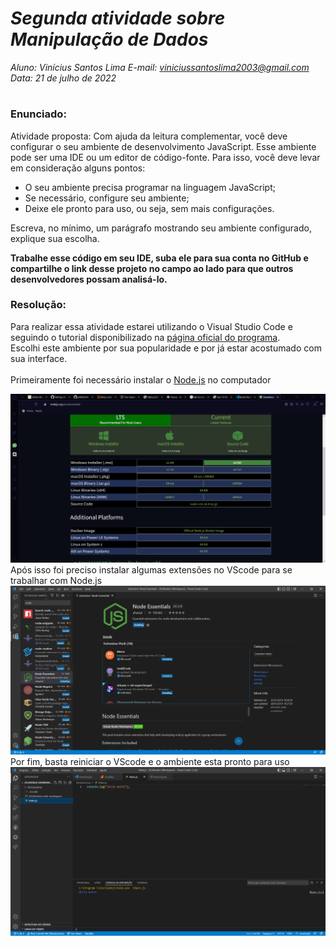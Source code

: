 # ***Segunda atividade sobre Manipulação de Dados***
_Aluno: Vinícius Santos Lima  E-mail: viniciussantoslima2003@gmail.com<br>Data: 21 de julho de 2022_
#  

### Enunciado: 

Atividade proposta: Com ajuda da leitura complementar, você deve configurar o seu ambiente de desenvolvimento JavaScript. Esse ambiente pode ser uma IDE ou um editor de código-fonte. Para isso, você deve levar em consideração alguns pontos:<br>

- O seu ambiente precisa programar na linguagem JavaScript;
- Se necessário, configure seu ambiente;
- Deixe ele pronto para uso, ou seja, sem mais configurações. 

Escreva, no mínimo, um parágrafo mostrando seu ambiente configurado, explique sua escolha.<br>

**Trabalhe esse código em seu IDE, suba ele para sua conta no GitHub e compartilhe o link desse projeto no campo ao lado para que outros desenvolvedores possam analisá-lo.**

### Resolução:

Para realizar essa atividade estarei utilizando o Visual Studio Code e seguindo o tutorial disponibilizado na [página oficial do programa](https://code.visualstudio.com/docs/nodejs/nodejs-tutorial).<br>
Escolhi este ambiente por sua popularidade e por já estar acostumado com sua interface.<br>
<br>
Primeiramente foi necessário instalar o [Node.js](https://nodejs.org/en/download/) no computador

<img src="/Assets/Imagens/configuração de ambiente/node.png" width=960>
<br>
Após isso foi preciso instalar algumas extensões no VScode para se trabalhar com Node.js
<img src="/Assets/Imagens/configuração de ambiente/extensions.png" width=960>
<br>
Por fim, basta reiniciar o VScode e o ambiente esta pronto para uso
<img src="/Assets/Imagens/configuração de ambiente/ambient.png" width=960>
